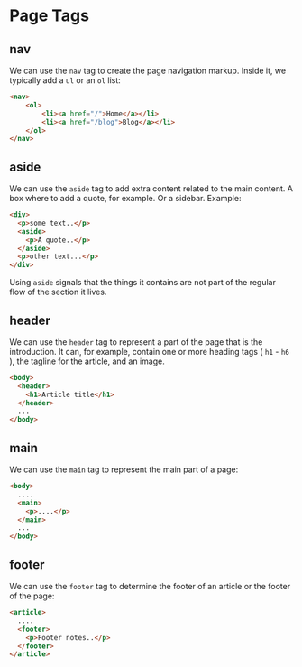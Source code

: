 # Page Tags

## nav

We can use the `nav` tag to create the page navigation markup. Inside it, we typically add a `ul` or an `ol` list:

```html
<nav>
    <ol> 
        <li><a href="/">Home</a></li>
        <li><a href="/blog">Blog</a></li>
    </ol>
</nav>
```

## aside

We can use the `aside` tag to add extra content related to the main content.
A box where to add a quote, for example. Or a sidebar.
Example:

```html
<div>
  <p>some text..</p>
  <aside>
    <p>A quote..</p>
  </aside>
  <p>other text...</p>
</div>
```

Using `aside` signals that the things it contains are not part of the regular flow of the section it lives.

## header

We can use the `header` tag to represent a part of the page that is the introduction. It can, for example, contain one or more heading tags ( `h1` - `h6` ), the tagline for the article, and an image.

```html
<body>
  <header>
    <h1>Article title</h1>
  </header>
  ...
</body>
```

## main

We can use the `main` tag to represent the main part of a page:

```html
<body> 
  .... 
  <main>
    <p>....</p>
  </main>
  ...
</body>
```

## footer

We can use the `footer` tag to determine the footer of an article or the footer of the page:

```html
<article> 
  ....
  <footer>
    <p>Footer notes..</p>
  </footer>
</article>
```
